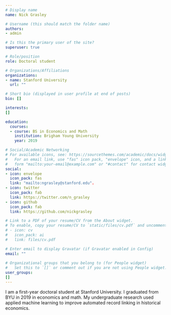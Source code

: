 ```yaml
---
# Display name
name: Nick Grasley

# Username (this should match the folder name)
authors:
- admin

# Is this the primary user of the site?
superuser: true

# Role/position
role: Doctoral student

# Organizations/Affiliations
organizations:
- name: Stanford University
  url: ""

# Short bio (displayed in user profile at end of posts)
bio: []

interests:
[]

education:
  courses:
  - course: BS in Economics and Math
    institution: Brigham Young University
    year: 2019

# Social/Academic Networking
# For available icons, see: https://sourcethemes.com/academic/docs/widgets/#icons
#   For an email link, use "fas" icon pack, "envelope" icon, and a link in the
#   form "mailto:your-email@example.com" or "#contact" for contact widget.
social:
- icon: envelope
  icon_pack: fas
  link: "mailto:ngrasley@stanford.edu".
- icon: twitter
  icon_pack: fab
  link: https://twitter.com/n_grasley
- icon: github
  icon_pack: fab
  link: https://github.com/nickgrasley

# Link to a PDF of your resume/CV from the About widget.
# To enable, copy your resume/CV to `static/files/cv.pdf` and uncomment the lines below.  
# - icon: cv
#   icon_pack: ai
#   link: files/cv.pdf

# Enter email to display Gravatar (if Gravatar enabled in Config)
email: ""
  
# Organizational groups that you belong to (for People widget)
#   Set this to `[]` or comment out if you are not using People widget.  
user_groups:
[]
---
```


I am a first-year doctoral student at Stanford University. I graduated from BYU in 2019 in economics and math.
My undergraduate research used applied machine learning to improve automated record linking in historical
economics.
